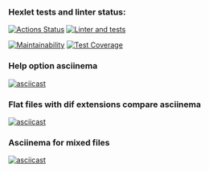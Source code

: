 ### Hexlet tests and linter status:
[![Actions Status](https://github.com/SKornya/frontend-project-46/workflows/hexlet-check/badge.svg)](https://github.com/SKornya/frontend-project-46/actions)
[![Linter and tests](https://github.com/SKornya/frontend-project-46/workflows/lint%20and%20tests%20check/badge.svg)](https://github.com/SKornya/frontend-project-46/actions)

[![Maintainability](https://api.codeclimate.com/v1/badges/b0d4ed0dfd572b81be2c/maintainability)](https://codeclimate.com/github/SKornya/frontend-project-46/maintainability)
[![Test Coverage](https://api.codeclimate.com/v1/badges/dfc50c2d88cd46d069c1/test_coverage)](https://codeclimate.com/github/SKornya/frontend-project-46/test_coverage)

### Help option asciinema

[![asciicast](https://asciinema.org/a/pWUEDOkcC3R99jMN2oEbcYjy6.svg)](https://asciinema.org/a/pWUEDOkcC3R99jMN2oEbcYjy6)

### Flat files with dif extensions compare asciinema

[![asciicast](https://asciinema.org/a/543279.svg)](https://asciinema.org/a/543279)

### Asciinema for mixed files

[![asciicast](https://asciinema.org/a/MftGjudeFDhY1N35BSHrAjPYu.svg)](https://asciinema.org/a/MftGjudeFDhY1N35BSHrAjPYu)